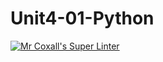# Unit4-01-Python
[![Mr Coxall's Super Linter](https://github.com/ICS3U-Programming-Xiaohan-T/Unit4-01-Python/workflows/Mr%20Coxall's%20Super%20Linter/badge.svg)](https://github.com/ICS3U-Programming-Xiaohan-T/Unit4-01-Python/actions/)
